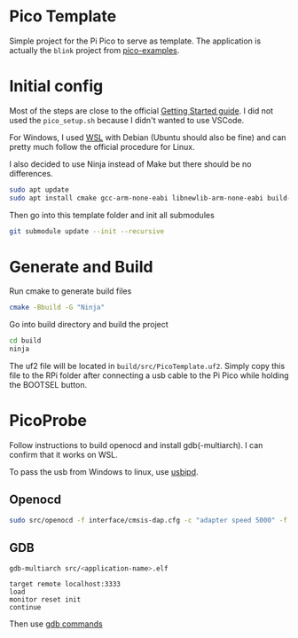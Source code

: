 # Pico Template

Simple project for the Pi Pico to serve as template. The application is actually the `blink` project from [pico-examples](https://github.com/raspberrypi/pico-examples).

# Initial config

Most of the steps are close to the official [Getting Started guide](https://datasheets.raspberrypi.org/pico/getting_started_with_pico.pdf). I did not used the `pico_setup.sh` because I didn't wanted to use VSCode.

For Windows, I used [WSL](https://learn.microsoft.com/en-us/windows/wsl/install) with Debian (Ubuntu should also be fine) and can pretty much follow the official procedure for Linux.

I also decided to use Ninja instead of Make but there should be no differences.

```bash
sudo apt update
sudo apt install cmake gcc-arm-none-eabi libnewlib-arm-none-eabi build-essential ninja-build
```

Then go into this template folder and init all submodules

```bash
git submodule update --init --recursive
```

# Generate and Build

Run cmake to generate build files

```bash
cmake -Bbuild -G "Ninja"
```

Go into build directory and build the project

```bash
cd build
ninja
```

The uf2 file will be located in `build/src/PicoTemplate.uf2`.
Simply copy this file to the RPi folder after connecting a usb cable to the Pi Pico while holding the BOOTSEL button.


# PicoProbe

Follow instructions to build openocd and install gdb(-multiarch). I can confirm that it works on WSL.

To pass the usb from Windows to linux, use [usbipd](https://learn.microsoft.com/en-ca/windows/wsl/connect-usb#attach-a-usb-device).

## Openocd

```bash
sudo src/openocd -f interface/cmsis-dap.cfg -c "adapter speed 5000" -f target/rp2040.cfg -s tcl
```

## GDB

```bash
gdb-multiarch src/<application-name>.elf
```

```gdb
target remote localhost:3333
load
monitor reset init
continue
```

Then use [gdb commands](https://darkdust.net/files/GDB%20Cheat%20Sheet.pdf)
